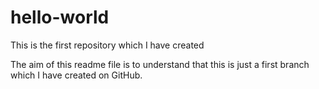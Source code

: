 # hello-world
This is the first repository which I have created

The aim of this readme file is to understand that this is just a first branch which I have created on GitHub.

